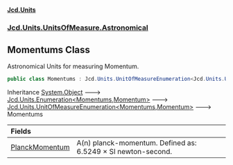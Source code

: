 #### [Jcd.Units](index.md 'index')
### [Jcd.Units.UnitsOfMeasure.Astronomical](Jcd.Units.UnitsOfMeasure.Astronomical.md 'Jcd.Units.UnitsOfMeasure.Astronomical')

## Momentums Class

Astronomical Units for measuring Momentum.

```csharp
public class Momentums : Jcd.Units.UnitOfMeasureEnumeration<Jcd.Units.UnitsOfMeasure.Astronomical.Momentums, Jcd.Units.UnitTypes.Momentum>
```

Inheritance [System.Object](https://docs.microsoft.com/en-us/dotnet/api/System.Object 'System.Object') &#129106; [Jcd.Units.Enumeration&lt;](Enumeration_TEnumeration,T_.md 'Jcd.Units.Enumeration<TEnumeration,T>')[Momentums](Momentums.md 'Jcd.Units.UnitsOfMeasure.Astronomical.Momentums')[,](Enumeration_TEnumeration,T_.md 'Jcd.Units.Enumeration<TEnumeration,T>')[Momentum](Momentum.md 'Jcd.Units.UnitTypes.Momentum')[&gt;](Enumeration_TEnumeration,T_.md 'Jcd.Units.Enumeration<TEnumeration,T>') &#129106; [Jcd.Units.UnitOfMeasureEnumeration&lt;](UnitOfMeasureEnumeration_TEnumeration,T_.md 'Jcd.Units.UnitOfMeasureEnumeration<TEnumeration,T>')[Momentums](Momentums.md 'Jcd.Units.UnitsOfMeasure.Astronomical.Momentums')[,](UnitOfMeasureEnumeration_TEnumeration,T_.md 'Jcd.Units.UnitOfMeasureEnumeration<TEnumeration,T>')[Momentum](Momentum.md 'Jcd.Units.UnitTypes.Momentum')[&gt;](UnitOfMeasureEnumeration_TEnumeration,T_.md 'Jcd.Units.UnitOfMeasureEnumeration<TEnumeration,T>') &#129106; Momentums

| Fields | |
| :--- | :--- |
| [PlanckMomentum](Momentums.PlanckMomentum.md 'Jcd.Units.UnitsOfMeasure.Astronomical.Momentums.PlanckMomentum') | A(n) planck-momentum. Defined as: 6.5249 × SI newton-second. |
